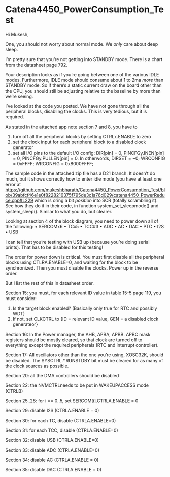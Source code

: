 # Catena4450_PowerConsumption_Test
Hi Mukesh,

One, you should not worry about normal mode. We *only* care about deep sleep. 

I’m pretty sure that you’re not getting into STANDBY mode. There is a chart from the datasheet page 792.

Your description looks as if you’re going between one of the various IDLE modes. Furthermore, IDLE mode should consume about 1 to 2ma *more* than STANDBY mode.  So if there’s a static current draw on the board other than the CPU, you should still be adjusting relative to the baseline by more than we’re seeing.

I’ve looked at the code you posted. We have not gone through all the peripheral blocks, disabling the clocks. This is very tedious, but it is required.

As stated in the attached app note section 7 and 8, you have to 
1.	turn off all the peripheral blocks by setting CTRLx.ENABLE to zero
2.	set the clock input for each peripheral block to a disabled clock generator
3.	set all I/O pins to the default I/O config: DIR[pin] = 0, PINCFGy.INEN[pin] = 0, PINCFGy.PULLEN[pin] = 0.  In otherwords, DIRSET = ~0; WRCONFIG = 0xFFFF; WRCONFIG = 0x8000FFFF;

The sample code in the attached zip file has a D21 branch. It doesn’t do much, but it shows correctly how to enter idle mode (you have at least one error at https://github.com/mukeshbharath/Catena4450_PowerConsumption_Test/blob/39abfcf46e1e0f8228216375f795de3c1a76d029/catena4450_PowerReduce.cpp#L229 which is oring a bit *position* into SCR (totally scrambling it). See how they do it in their code, in function system_set_sleepmode() and system_sleep(). Similar to what you do, but clearer.

Looking at section 4 of the block diagram, you need to power down all of the following:
•	SERCOMx6
•	TCx5
•	TCC#3
•	ADC
•	AC
•	DAC
•	PTC
•	I2S
•	USB 

I can tell that you’re testing with USB up (because you’re doing serial prints). That has to be disabled for this testing!

The order for power down is critical. You must first disable all the peripheral blocks using CTLRA.ENABLE=0, and waiting for the block to be synchronized. Then you must disable the clocks.  Power up in the reverse order.

But I list the rest of this in datasheet order.

Section 15: you must, for each relevant ID value in table 15-5 page 119, you must consider:
1.	Is the target block enabled? (Basically only true for RTC and possibly WDT)
2.	If not, set CLKCTRL to {ID = relevant ID value, GEN = a disabled clock generateor}

Section 16: In the Power manager, the AHB, APBA, APBB. APBC mask registers should be mostly cleared, so that clock are turned off to everything except the required peripherals (RTC and interrupt controller).

Section 17:
All oscillators other than the one you’re using, XOSC32K, should be disabled. The SYSCTRL.*.RUNSTDBY bit must be cleared for as many of the clock sources as possible.

Section 20: all the DMA controllers should be disabled

Section 22: the NVMCTRLneeds to be put in WAKEUPACCESS mode (CTRLB)

Section 25..28: for i == 0..5, set SERCOM[i].CTRLA.ENABLE = 0

Section 29: disable I2S (CTRLA.ENABLE = 0)

Section 30: for each TC, disable (CTRLA.ENABLE=0)

Section 31: for each TCC, disable (CTRLA.ENABLE=0)

Section 32: disable USB (CTRLA.ENABLE=0)

Section 33: disable ADC (CTRLA.ENABLE=0)

Section 34: disable AC (CTRLA.ENABLE = 0)

Section 35: disable DAC (CTRLA.ENABLE = 0)
